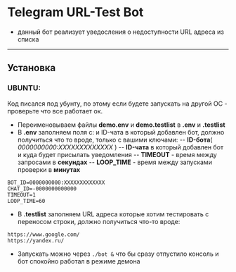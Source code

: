 # Telegram URL-Test Bot
- данный бот реализует уведосления о недоступности URL адреса из списка
------------

## Установка
### UBUNTU:
Код писался под убунту, по этому если будете запускать на другой ОС - проверьте что все работает ок.
- Переименовываем файлы **demo.env** и **demo.testlist** в **.env** и **.testlist**
- В **.env** заполняем поля с:  и ID-чата в который добавлен бот, должно получиться что то вроде, только с вашими ключами:
-- **ID-бота**( _0000000000:ХХХХХХХХХХХХХ_ )
-- **ID-чата** в который добавлен бот и куда будет присылать уведомления
-- **TIMEOUT** - время между запросами в **секундах**
-- **LOOP_TIME** - время между запусками проверки в **минутах**
 ```
BOT_ID=0000000000:ХХХХХХХХХХХХХ
CHAT_ID=-0000000000000
TIMEOUT=1
LOOP_TIME=60
 ```
- В **.testlist** заполняем URL адреса которые хотим тестировать с переносом строки, должно получиться что-то вроде:
```
https://www.google.com/
https://yandex.ru/
```
- Запускать можно через ```./bot &``` что бы сразу отпустило консоль и бот спокойно работал в режиме демона

